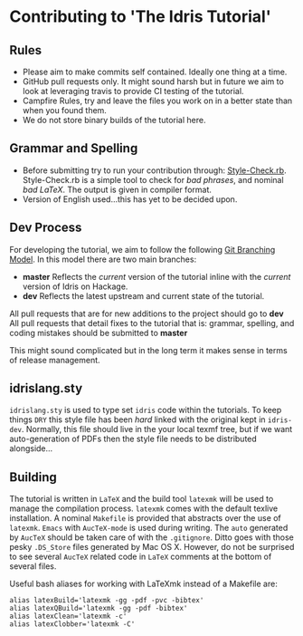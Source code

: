 # Contributing to 'The Idris Tutorial'

## Rules

* Please aim to make commits self contained. Ideally one thing at a time.
* GitHub pull requests only. It might sound harsh but in future we aim to look at leveraging travis to provide CI testing of the tutorial.
* Campfire Rules, try and leave the files you work on in a better state than when you found them.
* We do not store binary builds of the tutorial here.

## Grammar and Spelling

* Before submitting try to run your contribution through: [Style-Check.rb](http://www.cs.umd.edu/~nspring/software/style-check-readme.html). Style-Check.rb is a simple tool to check for _bad phrases_, and nominal _bad LaTeX_. The output is given in compiler format. 
* Version of English used...this has yet to be decided upon.

## Dev Process

For developing the tutorial, we aim to follow the following [Git Branching Model](http://nvie.com/posts/a-successful-git-branching-model).
In this model there are two main branches:

* **master** Reflects the _current_ version of the tutorial inline with the _current_ version of Idris on Hackage.
* **dev** Reflects the latest upstream and current state of the tutorial.

All pull requests that are for new additions to the project should go to **dev**
All pull requests that detail fixes to the tutorial that is: grammar, spelling, and coding mistakes should be submitted to **master**

This might sound complicated but in the long term it makes sense in terms of release management.

## idrislang.sty

`idrislang.sty` is used to type set `idris` code within the tutorials.
To keep things `DRY` this style file has been *hard* linked with the original kept in `idris-dev`.
Normally, this file should live in the your local texmf tree, but if we want auto-generation of PDFs then the style file needs to be distributed alongside...

## Building

The tutorial is written in `LaTeX` and the build tool `latexmk` will be used to manage the compilation process.
`latexmk` comes with the default texlive installation.
A nominal `Makefile` is provided that abstracts over the use of `latexmk`.
`Emacs` with `AucTeX-mode` is used during writing.
The `auto` generated by `AucTeX` should be taken care of with the `.gitignore`.
Ditto goes with those pesky `.DS_Store` files generated by Mac OS X.
However, do not be surprised to see several `AucTeX` related code in `LaTeX` comments at the bottom of several files.

Useful bash aliases for working with LaTeXmk instead of a Makefile are:

    alias latexBuild='latexmk -gg -pdf -pvc -bibtex'
    alias latexQBuild='latexmk -gg -pdf -bibtex'
    alias latexClean='latexmk -c'
    alias latexClobber='latexmk -C'

